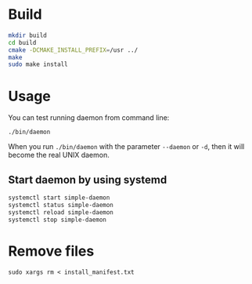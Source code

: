 # Build

```sh
mkdir build
cd build
cmake -DCMAKE_INSTALL_PREFIX=/usr ../
make
sudo make install
```

# Usage

You can test running daemon from command line:

`./bin/daemon`

When you run `./bin/daemon` with the parameter `--daemon` or `-d`, then
it will become the real UNIX daemon.

## Start daemon by using systemd
```sh
systemctl start simple-daemon
systemctl status simple-daemon
systemctl reload simple-daemon
systemctl stop simple-daemon
```

# Remove files

```
sudo xargs rm < install_manifest.txt
```